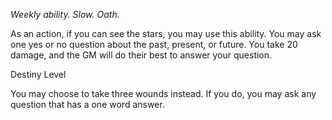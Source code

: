 *Weekly ability. Slow. Oath.*

As an action, if you can see the stars, you may use this ability. You may ask one yes or no question about the past, present, or future. You take 20 damage, and the GM will do their best to answer your question.

<div class="destiny-level">Destiny Level</div class="destiny-level">

You may choose to take three wounds instead. If you do, you may ask any question that has a one word answer.
